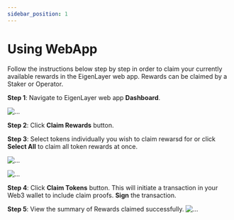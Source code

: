 ```yaml
---
sidebar_position: 1
---
```


# Using WebApp

Follow the instructions below step by step in order to claim your currently available rewards in the EigenLayer web app. Rewards can be claimed by a Staker or Operator.

**Step 1**: Navigate to EigenLayer web app **Dashboard**.

![...](/img/restake-guides/rewards-claim1.png)


**Step 2**: Click **Claim Rewards** button.


**Step 3**: Select tokens individually you wish to claim rewarsd for or click **Select All** to claim all token rewards at once.

![...](/img/restake-guides/rewards-claim2.png)

![...](/img/restake-guides/rewards-claim3.png)

**Step 4**: Click **Claim Tokens** button. This will initiate a transaction in your Web3 wallet to include claim proofs. **Sign** the transaction.


**Step 5**: View the summary of Rewards claimed successfully.
![...](/img/restake-guides/rewards-claim5.png)
